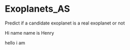 # Exoplanets_AS

Predict if a candidate exoplanet is a real exoplanet or not

Hi name name is Henry

hello i am 